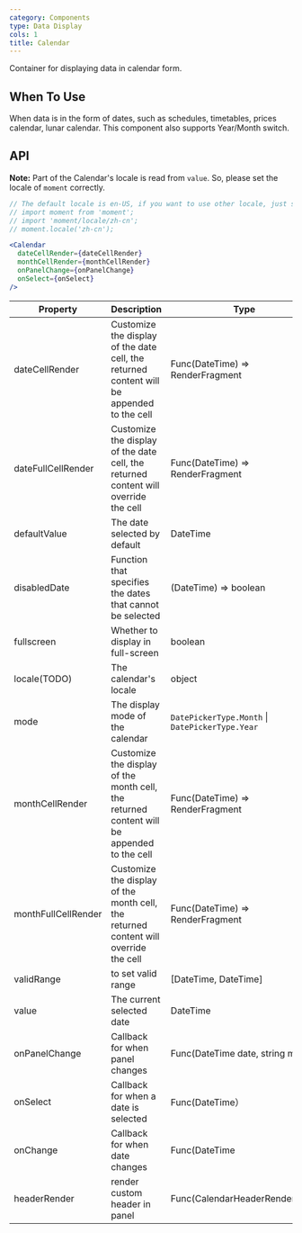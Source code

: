 ```yaml
---
category: Components
type: Data Display
cols: 1
title: Calendar
---
```


Container for displaying data in calendar form.

## When To Use

When data is in the form of dates, such as schedules, timetables, prices calendar, lunar calendar. This component also supports Year/Month switch.

## API

**Note:** Part of the Calendar's locale is read from `value`. So, please set the locale of `moment` correctly.

```jsx
// The default locale is en-US, if you want to use other locale, just set locale in entry file globally.
// import moment from 'moment';
// import 'moment/locale/zh-cn';
// moment.locale('zh-cn');

<Calendar
  dateCellRender={dateCellRender}
  monthCellRender={monthCellRender}
  onPanelChange={onPanelChange}
  onSelect={onSelect}
/>
```

| Property | Description | Type | Default | Version |
| --- | --- | --- | --- | --- |
| dateCellRender | Customize the display of the date cell, the returned content will be appended to the cell | Func(DateTime) => RenderFragment | - |  |
| dateFullCellRender | Customize the display of the date cell, the returned content will override the cell | Func(DateTime) => RenderFragment | - |  |
| defaultValue | The date selected by default | DateTime | default date |  |
| disabledDate | Function that specifies the dates that cannot be selected | (DateTime) => boolean | - |  |
| fullscreen | Whether to display in full-screen | boolean | `true` |  |
| locale(TODO) | The calendar's locale | object | [default](https://github.com/ant-design/ant-design/blob/master/components/date-picker/locale/example.json) |  |
| mode | The display mode of the calendar | `DatePickerType.Month` \| `DatePickerType.Year` | DatePickerType.Month |  |
| monthCellRender | Customize the display of the month cell, the returned content will be appended to the cell | Func(DateTime) => RenderFragment | - |  |
| monthFullCellRender | Customize the display of the month cell, the returned content will override the cell | Func(DateTime) => RenderFragment | - |  |
| validRange | to set valid range | [DateTime, DateTime] | - |  |
| value | The current selected date | DateTime | current date |  |
| onPanelChange | Callback for when panel changes | Func(DateTime date, string mode) | - |  |
| onSelect | Callback for when a date is selected | Func(DateTime） | - |  |
| onChange | Callback for when date changes | Func(DateTime | - |  |
| headerRender | render custom header in panel | Func(CalendarHeaderRenderArgs) | - |  |
